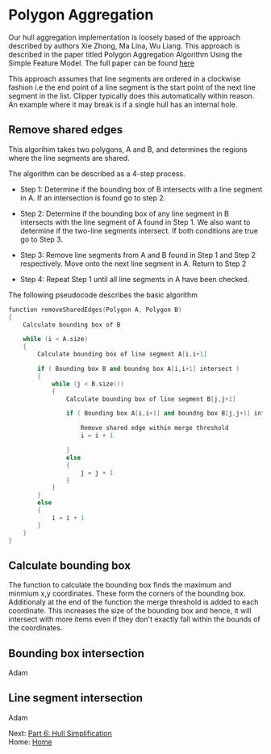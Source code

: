 # Polygon Aggregation

Our hull aggregation implementation is loosely based of the approach described by authors Xie Zhong, Ma Lina, Wu Liang. This approach is described in the paper titled Polygon Aggregation Algorithm Using the Simple Feature Model. The full paper can be found [here](https://ieeexplore.ieee.org/abstract/document/5630214?casa_token=2vwW40IUGv4AAAAA:4KH_4iJ9pHC59v-HSHgD9VOW8fHdOyMTuQFPRou9MLFJ0b-fYsIghtnuW-U4oAB7e5tkifJ67Qxe)

This approach assumes that line segments are ordered in a clockwise fashion i.e the end point of a line segment is the start point of the next line segment in the list. Clipper typically does this automatically within reason. An example where it may break is if a single hull has an internal hole.

## Remove shared edges

This algorihim takes two polygons, A and B, and determines the regions where the line segments are shared.

The algorithm can be described as a 4-step process.

- Step 1: Determine if the bounding box of B intersects with a line segment in A. If an intersection is found go to step 2.

- Step 2: Determine if the bounding box of any line segment in B intersects with the line segment of A found in Step 1. We also want to determine if the two-line segments intersect. If both conditions are true go to Step 3.

- Step 3: Remove line segments from A and B found in Step 1 and Step 2 respectively. Move onto the next line segment in A. Return to Step 2

- Step 4: Repeat Step 1 until all line segments in A have been checked.

The following pseudocode describes the basic algorithm

```C++
function removeSharedEdges(Polygon A, Polygon B)
{
    Calculate bounding box of B

    while (i < A.size) 
    {
        Calculate bounding box of line segment A[i,i+1]

        if ( Bounding box B and boundng box A[i,i+1] intersect )
        {
            while (j < B.size()) 
            {
                Calculate bounding box of line segment B[j,j+1]

                if ( Bounding box A[i,i+1] and boundng box B[j,j+1] intersect & Line segment A[i,i+1] and B[j,j+1] intersect){

                    Remove shared edge within merge threshold
                    i = i + 1

                }
                else 
                {
                    j = j + 1
                }
            }
        }
        else 
        {
            i = i + 1
        }
    }
}
```

## Calculate bounding box

The function to calculate the bounding box finds the maximum and minmium x,y coordinates. These form the corners of the bounding box. Additionaly at the end of the function the merge threshold is added to each coordinate. This increases the size of the bounding box and hence, it will intersect with more items even if they don't exactly fall within the bounds of the coordinates.

## Bounding box intersection

Adam

## Line segment intersection

Adam

Next: [Part 6: Hull Simplification](./Hull-Simplification)\
Home: [Home](./Home)
